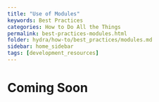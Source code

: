 ```yaml
---
title: "Use of Modules"
keywords: Best Practices
categories: How to Do All the Things
permalink: best-practices-modules.html
folder: hydra/how-to/best_practices/modules.md
sidebar: home_sidebar
tags: [development_resources]
---
```


# Coming Soon

